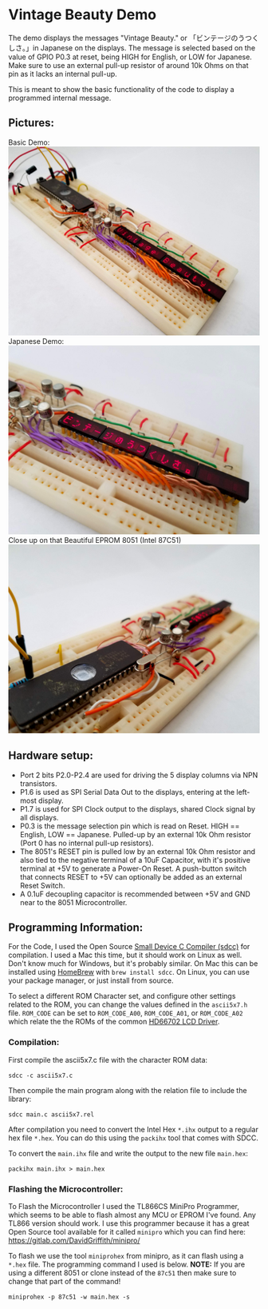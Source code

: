 # Vintage Beauty Demo

The demo displays the messages "Vintage Beauty." or 「ビンテージのうつくしさ。」in Japanese on the displays. The message is selected based on the value of GPIO P0.3 at reset, being HIGH for English, or LOW for Japanese. Make sure to use an external pull-up resistor of around 10k Ohms on that pin as it lacks an internal pull-up.

This is meant to show the basic functionality of the code to display a programmed internal message.

## Pictures:

Basic Demo:
![Vintage Beauty Demo](vintage_beauty_demo.jpg)
Japanese Demo:
![Vintage Beauty Demo in Japanese](vintage_beauty_demo_jp.jpg)
Close up on that Beautiful EPROM 8051 (Intel 87C51)
![Close up on the EPROM 8051](vintage_beauty_demo_mcu.jpg)

## Hardware setup:
- Port 2 bits P2.0-P2.4 are used for driving the 5 display columns via NPN transistors. 
- P1.6 is used as SPI Serial Data Out to the displays, entering at the left-most display.
- P1.7 is used for SPI Clock output to the displays, shared Clock signal by all displays.
- P0.3 is the message selection pin which is read on Reset. HIGH == English, LOW == Japanese. Pulled-up by an external 10k Ohm resistor (Port 0 has no internal pull-up resistors).
- The 8051's RESET pin is pulled low by an external 10k Ohm resistor and also tied to the negative terminal of a 10uF Capacitor, with it's positive terminal at +5V to generate a Power-On Reset. A push-button switch that connects RESET to +5V can optionally be added as an external Reset Switch.
- A 0.1uF decoupling capacitor is recommended between +5V and GND near to the 8051 Microcontroller.


## Programming Information:
For the Code, I used the Open Source [Small Device C Compiler (sdcc)](http://sdcc.sourceforge.net/) for compilation. I used a Mac this time, but it should work on Linux as well. Don't know much for Windows, but it's probably similar. On Mac this can be installed using [HomeBrew](https://brew.sh/) with `brew install sdcc`. On Linux, you can use your package manager, or just install from source.

To select a different ROM Character set, and configure other settings related to the ROM, you can change the values defined in the `ascii5x7.h` file. `ROM_CODE` can be set to `ROM_CODE_A00`, `ROM_CODE_A01`, or `ROM_CODE_A02` which relate the the ROMs of the common [HD66702 LCD Driver](http://www.farnell.com/datasheets/31212.pdf).

### Compilation:
First compile the ascii5x7.c file with the character ROM data:
```
sdcc -c ascii5x7.c
```
Then compile the main program along with the relation file to include the library:
```
sdcc main.c ascii5x7.rel
```

After compilation you need to convert the Intel Hex `*.ihx` output to a regular hex file `*.hex`.
You can do this using the `packihx` tool that comes with SDCC.

To convert the `main.ihx` file and write the output to the new file `main.hex`:
```
packihx main.ihx > main.hex
```

### Flashing the Microcontroller:
To Flash the Microcontroller I used the TL866CS MiniPro Programmer, which seems to be able to flash almost any MCU or EPROM I've found. Any TL866 version should work.
I use this programmer because it has a great Open Source tool available for it called `minipro` which you can find here:
https://gitlab.com/DavidGriffith/minipro/

To flash we use the tool `miniprohex` from minipro, as it can flash using a `*.hex` file. The programming command I used is below. **NOTE:** If you are using a different 8051 or clone instead of the `87c51` then make sure to change that part of the command!
```
miniprohex -p 87c51 -w main.hex -s
```


